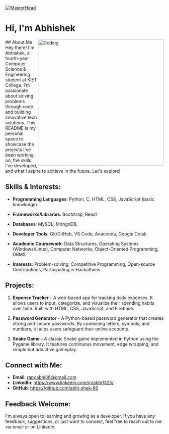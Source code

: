 [![MasterHead](https://user-images.githubusercontent.com/107936455/203690603-726e50ce-2cf6-4b62-82ee-d51ed9100f05.gif)](https://rishavchanda.io)
# Hi, I'm Abhishek
<img align="right" alt="Coding" width="400" src="https://cdn.dribbble.com/users/1162077/screenshots/3848914/programmer.gif"/>
## About Me
Hey there! I'm Abhishek, a fourth-year Computer Science & Engineering student at KIET College. I’m passionate about solving problems through code and building innovative tech solutions. This README is my personal space to showcase the projects I've been working on, the skills I've developed, and what I aspire to achieve in the future. Let's explore!

## Skills & Interests:
- **Programming Languages**: Python, C, HTML, CSS, JavaScript (basic knowledge)
- **Frameworks/Libraries**: Bootstrap, React
- **Databases**: MySQL, MongoDB, 
  
- **Developer Tools**: Git/GitHub, VS Code, Anaconda, Google Colab
- **Academic Coursework**: Data Structures, Operating Systems (Windows/Linux), Computer Networks, Object-Oriented Programming, DBMS
- **Interests**: Problem-solving, Competitive Programming, Open-source Contributions, Participating in Hackathons

## Projects:

   
1. **Expense Tracker** - A web-based app for tracking daily expenses. It allows users to input, categorize, and visualize their spending habits over time. Built with HTML, CSS, JavaScript, and Firebase.

2. **Password Generator** - A Python-based password generator that creates strong and secure passwords. By combining letters, symbols, and numbers, it helps users safeguard their online accounts.

3. **Snake Game** - A classic Snake game implemented in Python using the Pygame library. It features continuous movement, edge wrapping, and simple but addictive gameplay.

## Connect with Me:
- **Email**: rapoabhi86@gmail.com
- **LinkedIn**: https://www.linkedin.com/in/abhi1325/
- **GitHub**:   https://github.com/abhi-shek-86

## Feedback Welcome:
I'm always open to learning and growing as a developer. If you have any feedback, suggestions, or just want to connect, feel free to reach out to me via email or on LinkedIn.
